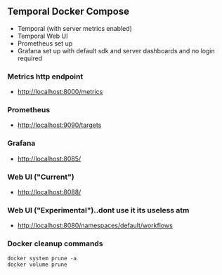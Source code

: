 ## Temporal Docker Compose

* Temporal (with server metrics enabled)
* Temporal Web UI
* Prometheus set up
* Grafana set up with default sdk and server dashboards and no login required

### Metrics http endpoint

* [http://localhost:8000/metrics](http://localhost:8000/metrics)

### Prometheus

* [http://localhost:9090/targets](http://localhost:9090/targets)

### Grafana

* [http://localhost:8085/](http://localhost:8085/)

### Web UI ("Current")

* [http://localhost:8088/](http://localhost:8088/)

### Web UI ("Experimental")..dont use it its useless atm

* [http://localhost:8080/namespaces/default/workflows](http://localhost:8080/namespaces/default/workflows)

### Docker cleanup commands
    docker system prune -a
    docker volume prune